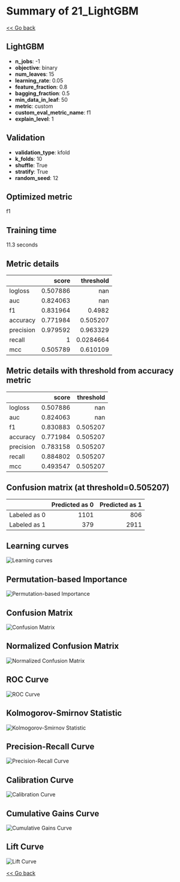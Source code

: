 # Summary of 21_LightGBM

[<< Go back](../README.md)


## LightGBM
- **n_jobs**: -1
- **objective**: binary
- **num_leaves**: 15
- **learning_rate**: 0.05
- **feature_fraction**: 0.8
- **bagging_fraction**: 0.5
- **min_data_in_leaf**: 50
- **metric**: custom
- **custom_eval_metric_name**: f1
- **explain_level**: 1

## Validation
 - **validation_type**: kfold
 - **k_folds**: 10
 - **shuffle**: True
 - **stratify**: True
 - **random_seed**: 12

## Optimized metric
f1

## Training time

11.3 seconds

## Metric details
|           |    score |   threshold |
|:----------|---------:|------------:|
| logloss   | 0.507886 | nan         |
| auc       | 0.824063 | nan         |
| f1        | 0.831964 |   0.4982    |
| accuracy  | 0.771984 |   0.505207  |
| precision | 0.979592 |   0.963329  |
| recall    | 1        |   0.0284664 |
| mcc       | 0.505789 |   0.610109  |


## Metric details with threshold from accuracy metric
|           |    score |   threshold |
|:----------|---------:|------------:|
| logloss   | 0.507886 |  nan        |
| auc       | 0.824063 |  nan        |
| f1        | 0.830883 |    0.505207 |
| accuracy  | 0.771984 |    0.505207 |
| precision | 0.783158 |    0.505207 |
| recall    | 0.884802 |    0.505207 |
| mcc       | 0.493547 |    0.505207 |


## Confusion matrix (at threshold=0.505207)
|              |   Predicted as 0 |   Predicted as 1 |
|:-------------|-----------------:|-----------------:|
| Labeled as 0 |             1101 |              806 |
| Labeled as 1 |              379 |             2911 |

## Learning curves
![Learning curves](learning_curves.png)

## Permutation-based Importance
![Permutation-based Importance](permutation_importance.png)
## Confusion Matrix

![Confusion Matrix](confusion_matrix.png)


## Normalized Confusion Matrix

![Normalized Confusion Matrix](confusion_matrix_normalized.png)


## ROC Curve

![ROC Curve](roc_curve.png)


## Kolmogorov-Smirnov Statistic

![Kolmogorov-Smirnov Statistic](ks_statistic.png)


## Precision-Recall Curve

![Precision-Recall Curve](precision_recall_curve.png)


## Calibration Curve

![Calibration Curve](calibration_curve_curve.png)


## Cumulative Gains Curve

![Cumulative Gains Curve](cumulative_gains_curve.png)


## Lift Curve

![Lift Curve](lift_curve.png)



[<< Go back](../README.md)
